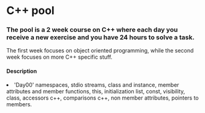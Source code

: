 # C++ pool
  ### The pool is a 2 week course on C++ where each day you receive a new exercise and you have 24 hours to solve a task.

The first week focuses on object oriented programming, while the second week focuses on more C++ specific stuff.

#### Description
<li> 'Day00' namespaces, stdio streams, class and instance, member attributes and member functions, this, initialization list, const, visibility, class, accessors c++, comparisons c++, non member attributes, pointers to members.
